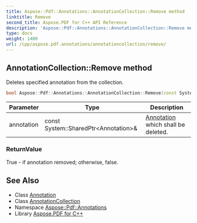 ```yaml
---
title: Aspose::Pdf::Annotations::AnnotationCollection::Remove method
linktitle: Remove
second_title: Aspose.PDF for C++ API Reference
description: 'Aspose::Pdf::Annotations::AnnotationCollection::Remove method. Deletes specified annotation from the collection in C++.'
type: docs
weight: 1400
url: /cpp/aspose.pdf.annotations/annotationcollection/remove/
---
```

## AnnotationCollection::Remove method


Deletes specified annotation from the collection.

```cpp
bool Aspose::Pdf::Annotations::AnnotationCollection::Remove(const System::SharedPtr<Annotation> &annotation) override
```


| Parameter | Type | Description |
| --- | --- | --- |
| annotation | const System::SharedPtr\<Annotation\>\& | [Annotation](../../annotation/) which shall be deleted. |

### ReturnValue

True - if annotation removed; otherwise, false.

## See Also

* Class [Annotation](../../annotation/)
* Class [AnnotationCollection](../)
* Namespace [Aspose::Pdf::Annotations](../../)
* Library [Aspose.PDF for C++](../../../)

